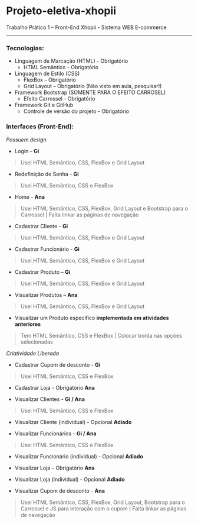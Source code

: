# Projeto-eletiva-xhopii

Trabalho Prático 1 – Front-End
Xhopii - Sistema WEB E-commerce

------------------------------------------------------------------------------
### Tecnologias:

- Linguagem de Marcação (HTML) - Obrigatório
  - HTML Semântico - Obrigatório
- Linguagem de Estilo (CSS)
  - FlexBox – Obrigatório
  - Grid Layout – Obrigatório (Não visto em aula, pesquisar!)
- Framework Bootstrap (SOMENTE PARA O EFEITO CARROSEL)
  - Efeito Carrossel - Obrigatório
- Framework Git e GitHub
  - Controle de versão do projeto - Obrigatório

### Interfaces (Front-End):

_Possuem design_
- Login - **Gi**
> Usei HTML Semântico, CSS, FlexBox e Grid Layout

- Redefinição de Senha - **Gi**
> Usei HTML Semântico, CSS e FlexBox

- Home - **Ana**
> Usei HTML Semântico, CSS, FlexBox, Grid Layout e Bootstrap para o Carrossel | Falta linkar as páginas de navegação

- Cadastrar Cliente - **Gi**
>  Usei HTML Semântico, CSS, FlexBox e Grid Layout

- Cadastrar Funcionário - **Gi**
> Usei HTML Semântico, CSS, FlexBox e Grid Layout

- Cadastrar Produto – **Gi**
> Usei HTML Semântico, CSS, FlexBox e Grid Layout

- Visualizar Produtos – **Ana**
> Usei HTML Semântico, CSS, FlexBox e Grid Layout

- Visualizar um Produto específico **implementada em atividades anteriores**
> Tem HTML Semântico, CSS e FlexBox | Colocar borda nas opções selecionadas


_Criatividade Liberada_
- Cadastrar Cupom de desconto - **Gi**
> Usei HTML Semântico, CSS e FlexBox

- Cadastrar Loja - Obrigatório **Ana**
> 

- Visualizar Clientes - **Gi / Ana**
> Usei HTML Semântico, CSS e FlexBox

- Visualizar Cliente (individual) - Opcional **Adiado**
> 

- Visualizar Funcionários - **Gi / Ana**
> Usei HTML Semântico, CSS e FlexBox

- Visualizar Funcionário (individual) - Opcional **Adiado**
> 

- Visualizar Loja – Obrigatório **Ana**
> 

- Visualizar Loja (individual) - Opcional **Adiado**
> 

- Visualizar Cupom de desconto - **Ana**
> Usei HTML Semântico, CSS, FlexBox, Grid Layout, Bootstrap para o Carrossel e JS para interação com o cupom | Falta linkar as páginas de navegação
